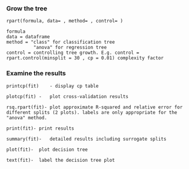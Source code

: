  ### Grow the tree

    rpart(formula, data= , method= , control= )
    
    formula
    data = dataframe
    method = "class" for classification tree
              "anova" for regression tree
    control = controlling tree growth. E.g. control = rpart.control(minsplit = 30 , cp = 0.01) complexity factor  

### Examine the results
  
    printcp(fit)	- display cp table
    
    plotcp(fit) -	plot cross-validation results
    
    rsq.rpart(fit)-	plot approximate R-squared and relative error for different splits (2 plots). labels are only appropriate for the    "anova" method.
    
    print(fit)-	print results
    
    summary(fit)-	detailed results including surrogate splits
    
    plot(fit)-	plot decision tree
    
    text(fit)-	label the decision tree plot
